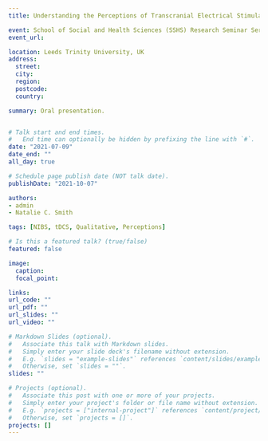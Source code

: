 ```yaml
---
title: Understanding the Perceptions of Transcranial Electrical Stimulation (tES)

event: School of Social and Health Sciences (SSHS) Research Seminar Series
event_url: 

location: Leeds Trinity University, UK
address:
  street: 
  city: 
  region: 
  postcode: 
  country: 

summary: Oral presentation.


# Talk start and end times.
#   End time can optionally be hidden by prefixing the line with `#`.
date: "2021-07-09"
date_end: ""
all_day: true

# Schedule page publish date (NOT talk date).
publishDate: "2021-10-07"

authors:
- admin
- Natalie C. Smith

tags: [NIBS, tDCS, Qualitative, Perceptions]

# Is this a featured talk? (true/false)
featured: false

image:
  caption: 
  focal_point: 

links:
url_code: ""
url_pdf: ""
url_slides: ""
url_video: ""

# Markdown Slides (optional).
#   Associate this talk with Markdown slides.
#   Simply enter your slide deck's filename without extension.
#   E.g. `slides = "example-slides"` references `content/slides/example-slides.md`.
#   Otherwise, set `slides = ""`.
slides: ""

# Projects (optional).
#   Associate this post with one or more of your projects.
#   Simply enter your project's folder or file name without extension.
#   E.g. `projects = ["internal-project"]` references `content/project/deep-learning/index.md`.
#   Otherwise, set `projects = []`.
projects: []
---
```

